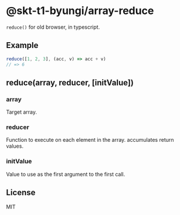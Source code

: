 # @skt-t1-byungi/array-reduce
`reduce()` for old browser, in typescript.

## Example
```js
reduce([1, 2, 3], (acc, v) => acc + v)
// => 6
```

## reduce(array, reducer, [initValue])
### array
Target array.

### reducer
Function to execute on each element in the array. accumulates return values.

### initValue
Value to use as the first argument to the first call.

## License
MIT
